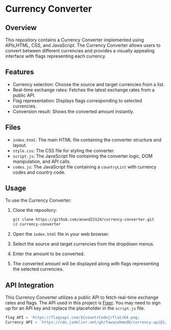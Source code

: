 # Currency Converter

## Overview

This repository contains a Currency Converter implemented using APIs,HTML, CSS, and JavaScript. The Currency Converter allows users to convert between different currencies and provides a visually appealing interface with flags representing each currency.

## Features

- Currency selection: Choose the source and target currencies from a list.
- Real-time exchange rates: Fetches the latest exchange rates from a public API.
- Flag representation: Displays flags corresponding to selected currencies.
- Conversion result: Shows the converted amount instantly.

## Files

- `index.html`: The main HTML file containing the converter structure and layout.
- `style.css`: The CSS file for styling the converter.
- `script.js`: The JavaScript file containing the converter logic, DOM manipulation, and API calls.
- `codes.js`: The JavaScript file containing a `countryList` with currency codes and country code.

## Usage

To use the Currency Converter:

1. Clone the repository:

    ```bash
    git clone https://github.com/anand23124/currency-converter.git
    cd currency-converter
    ```

2. Open the `index.html` file in your web browser.

3. Select the source and target currencies from the dropdown menus.

4. Enter the amount to be converted.

5. The converted amount will be displayed along with flags representing the selected currencies.

## API Integration

This Currency Converter utilizes a public API to fetch real-time exchange rates and flags. The API used in this project is [Fixer](https://fixer.io/). You may need to sign up for an API key and replace the placeholder in the `script.js` file.

```javascript
flag API = 'https://flagsapi.com/${countrCode}/flat/64.png;
Currency API = `https://cdn.jsdelivr.net/gh/fawazahmed0/currency-api@1/latest/currencies/usa/inr.json`;
